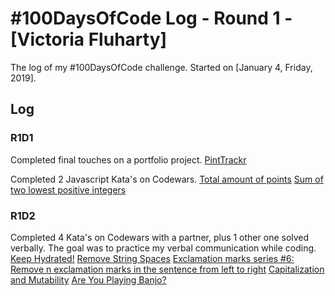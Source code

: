 # #100DaysOfCode Log - Round 1 - [Victoria Fluharty]

The log of my #100DaysOfCode challenge. Started on [January 4, Friday, 2019].

## Log

### R1D1
Completed final touches on a portfolio project. [PintTrackr](https://github.com/torianne02/pint-trackr-rails-js)

Completed 2 Javascript Kata's on Codewars.
[Total amount of points](https://www.codewars.com/kata/5bb904724c47249b10000131)
[Sum of two lowest positive integers](https://www.codewars.com/kata/558fc85d8fd1938afb000014)

### R1D2
Completed 4 Kata's on Codewars with a partner, plus 1 other one solved verbally. The goal was to practice my verbal communication while coding.
[Keep Hydrated!](https://www.codewars.com/kata/582cb0224e56e068d800003c)
[Remove String Spaces](https://www.codewars.com/kata/57eae20f5500ad98e50002c5)
[Exclamation marks series #6: Remove n exclamation marks in the sentence from left to right](https://www.codewars.com/kata/57faf7275c991027af000679)
[Capitalization and Mutability](https://www.codewars.com/kata/595970246c9b8fa0a8000086)
[Are You Playing Banjo?](https://www.codewars.com/kata/are-you-playing-banjo)

